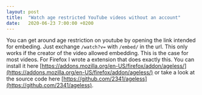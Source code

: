 ```yaml
---
layout: post
title:  "Watch age restricted YouTube videos without an account"
date:   2020-06-23 7:00:00 +0200
---
```

You can get around age restriction on youtube by opening the link intended for embeding. Just exchange `/watch?v=` with `/embed/` in the url. This only works if the creator of the video allowed embedding. This is the case for most videos.
For Firefox I wrote a extension that does exactly this. You can install it here [https://addons.mozilla.org/en-US/firefox/addon/ageless/](https://addons.mozilla.org/en-US/firefox/addon/ageless/) or take a look at the source code here [https://github.com/2341/ageless](https://github.com/2341/ageless).